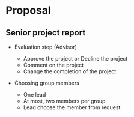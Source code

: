 # Proposal
## Senior project report
* Evaluation step (Advisor)
  - Approve the project or Decline the project
  - Comment on the project
  - Change the completion of the project

* Choosing group members
  - One lead
  - At most, two members per group
  - Lead choose the member from request
